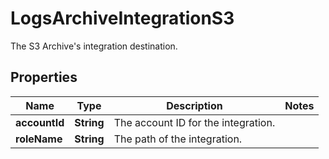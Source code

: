 

# LogsArchiveIntegrationS3

The S3 Archive's integration destination.

## Properties

Name | Type | Description | Notes
------------ | ------------- | ------------- | -------------
**accountId** | **String** | The account ID for the integration. | 
**roleName** | **String** | The path of the integration. | 



